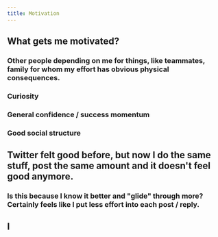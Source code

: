 ```yaml
---
title: Motivation
---
```


## What gets me motivated?
### Other people depending on me for things, like teammates, family for whom my effort has obvious physical consequences.

### Curiosity

### General confidence / success momentum

### Good social structure

## Twitter felt good before, but now I do the same stuff, post the same amount and it doesn't feel good anymore.
### Is this because I know it better and "glide" through more? Certainly feels like I put less effort into each post / reply.

## I
